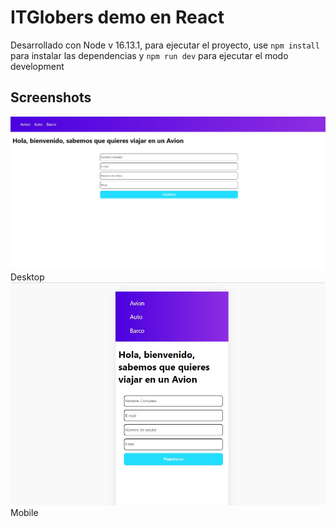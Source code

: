 # ITGlobers demo en React

Desarrollado con Node v 16.13.1, para ejecutar el proyecto, use ``npm install`` para instalar las dependencias y ``npm run dev`` para ejecutar el modo development

## Screenshots

<img src="screenshots/1.jpg">
Desktop

<img src="screenshots/2.jpg">
Mobile